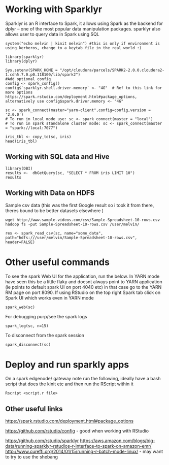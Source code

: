 # Working with Sparklyr

Sparklyr is an R interface to Spark, it allows using Spark as the backend for dplyr – one of the most popular data manipulation packages. sparklyr also allows user to query data in Spark using SQL

```
system("echo melvin | kinit melvin") #this is only if environment is using kerberos, change to a keytab file in the real world :) 

library(sparklyr)
library(dplyr)

Sys.setenv(SPARK_HOME = "/opt/cloudera/parcels/SPARK2-2.0.0.cloudera2-1.cdh5.7.0.p0.118100/lib/spark2")
#Add optional config 
config <- spark_config()
config$`sparklyr.shell.driver-memory` <- "4G"  # Ref to this link for more options https://spark.rstudio.com/deployment.html#package_options, alternatively use config$spark.driver.memory <- "4G"

sc <- spark_connect(master="yarn-client",config=config,version = '2.0.0') 
# To run in local mode use: sc <- spark_connect(master = "local")
# To run in spark standalone cluster mode: sc <- spark_connect(master = "spark://local:7077")

iris_tbl <- copy_to(sc, iris)
head(iris_tbl)
```

## Working with SQL data and Hive 

```
library(DBI)
results <-  dbGetQuery(sc, "SELECT * FROM iris LIMIT 10")
results
```

## Working with Data on HDFS 

Sample csv data (this was the first Google result so i took it from there, theres bound to be better datasets elsewhere ) 

```
wget http://www.sample-videos.com/csv/Sample-Spreadsheet-10-rows.csv
hadoop fs -put Sample-Spreadsheet-10-rows.csv /user/melvin/
```

```
res <- spark_read_csv(sc, name="some_data", path="hdfs:///user/melvin/Sample-Spreadsheet-10-rows.csv", header=FALSE)
```


# Other useful commands

To see the spark Web UI for the application, run the below. In YARN mode have seen this be a little flaky and doesnt always point to YARN application (ie points to default spark UI on port 4040 etc) in that case go to the YARN RM page on port 8090.
If using RStudio on the top right Spark tab click on Spark UI which works even in YARN mode
```
spark_web(sc)
```

For debugging purp/see the spark logs 
```
spark_log(sc, n=15)
```

To disconnect from the spark session 
```
spark_disconnect(sc)
```

# Deploy and run sparkly apps
On a spark edgenode/ gateway note run the following, ideally have a bash script that does the kinit etc and then run the RScript within it
```
Rscript <script.r file>
```

## Other useful links 

https://spark.rstudio.com/deployment.html#package_options

https://github.com/rstudio/config  - good when working with RStudio

https://github.com/rstudio/sparklyr
https://aws.amazon.com/blogs/big-data/running-sparklyr-rstudios-r-interface-to-spark-on-amazon-emr/
http://www.cureffi.org/2014/01/15/running-r-batch-mode-linux/ - may want to try to use the shebang 

